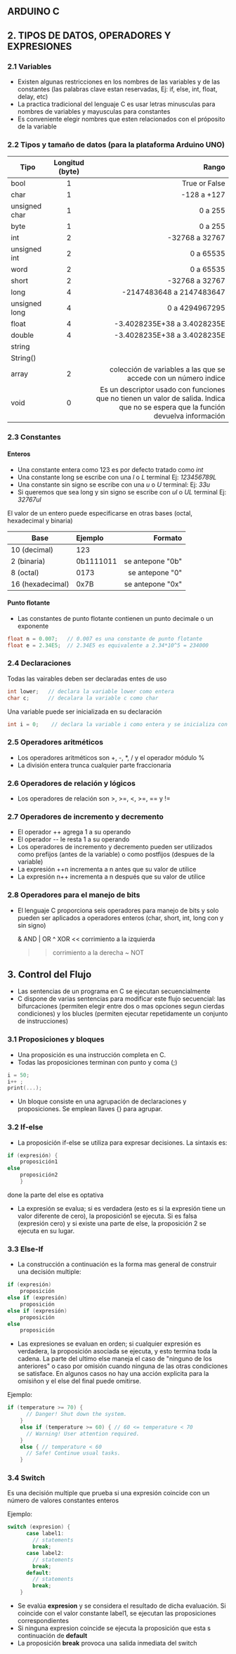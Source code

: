## ARDUINO C
## 2. TIPOS DE DATOS, OPERADORES Y EXPRESIONES
### 2.1 Variables

* Existen algunas restricciones en los nombres de las variables y de las constantes (las palabras clave estan reservadas, Ej: if, else, int, float, delay, etc)
* La practica tradicional del lenguaje C es usar letras minusculas para nombres de variables y mayusculas para constantes
* Es conveniente elegir nombres que esten relacionados con el próposito de la variable

### 2.2 Tipos y tamaño de datos (para la plataforma Arduino UNO)

| Tipo           | Longitud (byte)           | Rango |
|--------------- |:-----------------------:  | -----:|
| bool           | 1                         | True or False |
| char           | 1                         | -128 a +127 |
| unsigned char  | 1                         | 0 a 255     |
| byte           | 1                         | 0 a 255     |
| int            | 2                         | -32768 a 32767|
| unsigned int   | 2                         | 0 a 65535     |
| word           | 2                         | 0 a 65535     |
| short          | 2                         | -32768 a 32767|
| long           | 4                         | -2147483648 a 2147483647|
| unsigned long  | 4                         | 0 a 4294967295|
| float          | 4                         | -3.4028235E+38 a 3.4028235E|
| double         | 4                         | -3.4028235E+38 a 3.4028235E|
| string         |                           |          |
| String()       |                           |      |
| array          | 2                         | colección de variables a las que se accede con un número indice|
| void           | 0                         | Es un descriptor usado con funciones que no tienen un valor de salida. Indica que no se espera que la función devuelva información|


### 2.3 Constantes

#### Enteros

* Una constante entera como 123 es por defecto tratado como _int_
* Una constante long se escribe con una _l_ o _L_ terminal Ej: _123456789L_
* Una constante sin signo se escribe con una _u_ o _U_ terminal: Ej: _33u_
* Si queremos que sea long y sin signo se escribe con _ul_ o _UL_ terminal Ej: _32767ul_

El valor de un entero puede especificarse en otras bases (octal, hexadecimal y binaria)

| Base             | Ejemplo        | Formato |
|-----------       |:-------------- | ----------------:|
| 10 (decimal)     | 123            |                  |
| 2 (binaria)      | 0b1111011      | se antepone "0b" |
| 8 (octal)        | 0173           | se antepone "0"  |
| 16 (hexadecimal) | 0x7B           | se antepone "0x" |


#### Punto flotante

* Las constantes de punto flotante contienen un punto decimale o un exponente 
```c
float n = 0.007;   // 0.007 es una constante de punto flotante
float e = 2.34E5;  // 2.34E5 es equivalente a 2.34*10^5 = 234000
```

### 2.4 Declaraciones

Todas las vairables deben ser declaradas entes de uso

```c
int lower;   // declara la variable lower como entera
char c;      // decalara la variable c como char
```

Una variable puede ser inicializada en su declaración

```c
int i = 0;    // declara la variable i como entera y se inicializa con el valor 0
```

### 2.5 Operadores aritméticos

* Los operadores aritméticos son +, -, *, / y el operador módulo %
* La división entera trunca cualquier parte fraccionaria

### 2.6 Operadores de relación y lógicos

* Los operadores de relación son >, >=, <, >=, == y !=

### 2.7 Operadores de incremento y decremento

* El operador ++ agrega 1 a su operando
* El operador -- le resta 1 a su operando
* Los operadores de incremento y decremento pueden ser utilizados como prefijos (antes de la variable) o como postfijos (despues de la variable)
* La expresión ++n incrementa a n antes que su valor de utilice
* La expresión n++ incrementa a n después que su valor de utilice

### 2.8 Operadores para el manejo de bits

* El lenguaje C proporciona seis operadores para manejo de bits y solo pueden ser aplicados a operadores enteros (char, short, int, long con y sin signo)

    &    AND 
    |    OR 
    ^    XOR 
    <<   corrimiento a la izquierda
    >>   corrimiento a la derecha
    ~    NOT

## 3. Control del Flujo

* Las sentencias de un programa en C se ejecutan secuencialmente
* C dispone de varias sentencias para modificar este flujo secuencial: las bifurcaciones (permiten elegir entre dos o mas opciones segun cierdas condiciones) y los blucles (permiten ejecutar repetidamente un conjunto de instrucciones)


### 3.1 Proposiciones y bloques

* Una proposición es una instrucción completa en C.
* Todas las proposiciones terminan con punto y coma (;)

```c
i = 50;
i++ ;
print(...);
```

* Un bloque consiste en una agrupación de declaraciones y proposiciones. Se emplean llaves {} para agrupar.

### 3.2 If-else

* La proposición if-else se utiliza para expresar decisiones. La sintaxis es:
```c
if (expresión) {
    proposición1
else
    proposición2
    }
```
done la parte del else es optativa

* La expresión se evalua; si es verdadera (esto es si la expresión tiene un valor diferente de cero), la proposición1 se ejecuta. Si es falsa (expresión cero) y si existe una parte de else, la proposición 2 se ejecuta en su lugar.


### 3.3 Else-If

* La construcción a continuación es la forma mas general de construir una decisión multiple:
  
```c
if (expresión)
    proposición
else if (expresión)
    proposición
else if (expresión)
    proposición
else
    proposición
```

* Las expresiones se evaluan en orden; si cualquier expresión es verdadera, la proposición asociada se ejecuta, y esto termina toda la cadena. La parte del ultimo else maneja el caso de "ninguno de los anteriores" o caso por omisión cuando ninguna de las otras condiciones se satisface. En algunos casos no hay una acción explicita para la omisiñon y el else del final puede omitirse.

  

Ejemplo:

```c
if (temperature >= 70) {
      // Danger! Shut down the system.
    }
    else if (temperature >= 60) { // 60 <= temperature < 70
      // Warning! User attention required.
    }
    else { // temperature < 60
      // Safe! Continue usual tasks.
    }
```

### 3.4 Switch

Es una decisión multiple que prueba si una expresión coincide con un número de valores constantes enteros

Ejemplo:

```c
switch (expresion) {
      case label1:
        // statements
        break;
      case label2:
        // statements
        break;
      default:
        // statements
        break;
    }
```

* Se evalúa **expresion** y se considera  el resultado de dicha evaluación. Si coincide con el valor constante label1, se ejecutan las proposiciones correspondientes
* Si ninguna expresion coincide se ejecuta la proposición que esta s continuación de **default**
* La proposición **break** provoca una salida inmediata del switch

  



    

    
  

















